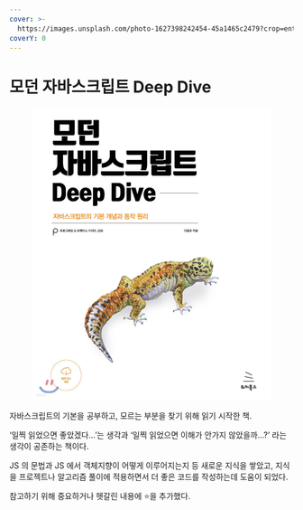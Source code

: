 ```yaml
---
cover: >-
  https://images.unsplash.com/photo-1627398242454-45a1465c2479?crop=entropy&cs=srgb&fm=jpg&ixid=M3wxOTcwMjR8MHwxfHNlYXJjaHwxfHxqYXZhc2NyaXB0fGVufDB8fHx8MTY4NzE2NDM0OHww&ixlib=rb-4.0.3&q=85
coverY: 0
---
```


# 모던 자바스크립트 Deep Dive

<figure><img src="../../.gitbook/assets/image (118).png" alt=""><figcaption></figcaption></figure>

자바스크립트의 기본을 공부하고, 모르는 부분을 찾기 위해 읽기 시작한 책.

‘일찍 읽었으면 좋았겠다…’는 생각과 ‘일찍 읽었으면 이해가 안가지 않았을까…?’ 라는 생각이 공존하는 책이다.

JS 의 문법과 JS 에서 객체지향이 어떻게 이루어지는지 등 새로운 지식을 쌓았고, 지식을 프로젝트나 알고리즘 풀이에 적용하면서 더 좋은 코드를 작성하는데 도움이 되었다.

참고하기 위해 중요하거나 헷갈린 내용에 ⭐을 추가했다.
